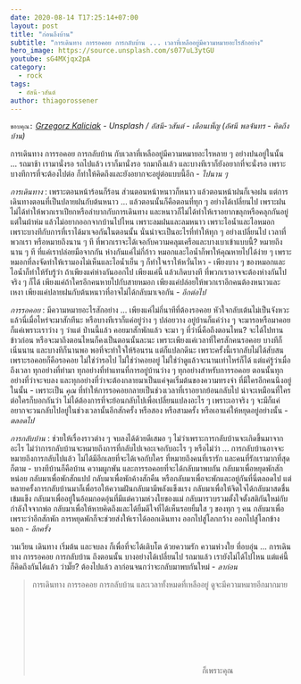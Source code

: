 ```yaml
---
date: 2020-08-14 T17:25:14+07:00
layout: post
title: "ก่อนถึงบ้าน"
subtitle: "การเดินทาง การรอคอย การกลับบ้าน ... เวลาที่เหลืออยู่มีความหมายอะไรสักอย่าง"
hero_image: https://source.unsplash.com/s077uL3ytGU
youtube: sG4MXjqx2pA
category:
  - rock
tags:
  - อัสนี-วสันต์
author: thiagorossener
---
```

`ขอบคุณ:` *[Grzegorz Kaliciak](https://unsplash.com/@qvist) - Unsplash / อัสนี-วสันต์ - เดือนเพ็ญ (อัศนี พลจันทร - คิดถึงบ้าน)*

การเดินทาง การรอคอย การกลับบ้าน กับเวลาที่เหลืออยู่มีความหมายอะไรหลาย ๆ อย่างปนอยู่ในนั้น ... รถมาช้า เรามานั่งรอ รถไปแล้ว เราก็มานั่งรอ รถมาถึงแล้ว และบางทีเราก็ยังอยากที่จะนั่งรอ เพราะบางทีการที่จะต้องไปต่อ ก็ทำให้คิดถึงและยังอยากจะอยู่ต่อแบบนี้อีก - *ไปนาน ๆ*

*การเดินทาง* : เพราะตอนหน้าร้อนก็ร้อน ส่วนตอนหน้าหนาวก็หนาว แล้วตอนหน้าฝนก็เจอฝน แต่การเดินทางตอนที่เป็นปลายฝนกับต้นหนาว ... แล้วตอนนั้นก็คือตอนที่ทุก ๆ อย่างได้เปลี่ยนไป เพราะฝนไม่ได้ทำให้พวกเราเปียกหรือลำบากกับการเดินทาง และหนาวก็ไม่ได้ทำให้เราอยากขลุกหรือคลุกกันอยู่แต่ในผ้าห่ม แล้วไม่อยากออกจากบ้านไปไหน เพราะลมฝนและลมหนาว เพราะไอน้ำและไอหมอก เพราะบางทีกับการที่เราได้มาเจอกันในตอนนั้น นั่นน่าจะเป็นอะไรที่ทำให้ทุก ๆ อย่างเปลี่ยนไป เวลาที่พวกเรา หรือหมายถึงนาน ๆ ที ที่พวกเราจะได้เจอกับความคลุมเครือและบางเบาเข้าแบบนี้? หมายถึงนาน ๆ ที ที่แค่เราปล่อยมือจากกัน ห่างกันแค่ไม่กี่ก้าว หมอกและไอน้ำก็พาให้คุณหายไปได้ง่าย ๆ เพราะหมอกที่ลงจัดทำให้เรามองไม่เห็นและไอน้ำเย็น ๆ ก็ทำใจเราให้หวั่นไหว - เพียงบาง ๆ ของหมอกและไอน้ำก็ทำให้รับรู้ว่า ถ้าเพียงแค่ห่างกันออกไป เพียงแค่นี้ แล้วเกิดบางที ที่พวกเราอาจจะต้องห่างกันไปจริง ๆ ก็ได้ เพียงแค่ถ้าใครอีกคนหายไปกับสายหมอก เพียงแค่ปล่อยให้พวกเราอีกคนต้องหนาวและเหงา เพียงแค่ปลายฝนกับต้นหนาวที่อาจไม่ได้กลับมาเจอกัน - *อีกต่อไป*

*การรอคอย* : มีความหมายอะไรสักอย่าง ... เพียงแค่ไม่กี่นาทีที่ต้องรอคอย หัวใจกลับเต้นไม่เป็นจังหวะ แล้วนี่เมื่อไหร่จะมาสักทีนะ หรือบางทีเราก็แค่อยู่ว่าง ๆ ปล่อยวาง อยู่บ้านก็แค่ว่าง ๆ จะมารอหรือมาคอยก็แค่เพราะเราว่าง ๆ ว่าแต่ ป่านนี้แล้ว คอยมาสักพักแล้ว จะมา ๆ ที่ว่านี่คือถึงตอนไหน? จะได้ไปทานข้าวก่อน หรือจะมาถึงตอนไหนก็คงเป็นตอนนั้นละนะ เพราะเพียงแค่เวลาที่ใครสักคนรอคอย บางทีก็เนิ่นนาน และบางทีก็นานพอ พอที่จะทำใจให้ร้อนรน แต่ก็แปลกดีนะ เพราะครั้งนี้เรากลับไม่ได้สับสน เพราะรอคอยก็คือรอคอย ไม่ใช่ว่ารอไป ไม่ใช่ว่าคอยอยู่ ไม่ใช่ว่าดูแล้วจะนานเท่าไหร่ก็ได้ แต่แค่รู้ว่าเมื่อถึงเวลา ทุกอย่างที่ทำมา ทุกอย่างที่ทำแทนที่การอยู่บ้านว่าง ๆ ทุกอย่างสำหรับการรอคอย ตอนนั้นทุกอย่างที่ว่าจะจบลง และทุกอย่างที่ว่าจะต้องกลายมาเป็นแค่จุดเริ่มต้นของความทรงจำ ที่มีใครอีกคนนึงอยู่ในนั้น - เพราะเป็น *คุณ* ที่ทำให้การรอคอยกลายเป็นช่วงเวลาที่เราอยากย้อนกลับไป น่าจะเหมือนที่ใครต่อใครก็บอกกันว่า ไม่ได้ต้องการที่จะย้อนกลับไปเพื่อเปลี่ยนแปลงอะไร ๆ เพราะเอาจริง ๆ จะมีก็แค่ อยากจะวนกลับไปอยู่ในช่วงเวลานั้นอีกสักครั้ง หรือสอง หรือสามครั้ง หรือเอาแค่ให้หยุดอยู่อย่างนั้น - *ตลอดไป*

*การกลับบ้าน* : ช่วยให้เรื่องราวต่าง ๆ จบลงได้ด้วยดีเสมอ ๆ ไม่ว่าเพราะการกลับบ้านจะเกิดขึ้นมาจากอะไร ไม่ว่าการกลับบ้านจะหมายถึงการที่กลับไปเจอะเจอกับอะไร ๆ หรือไม่ว่า ... การกลับบ้านอาจจะหมายถึงการกลับไปแล้ว ไม่ได้มีอีกเลยที่จะได้เจอกับใคร ที่หมายถึงคนที่เรารัก และคนที่รักเรามากที่สุดก็ตาม - บางทีบ้านก็คือบ้าน ความผูกพัน และการรอคอยที่จะได้กลับมาพบกัน กลับมาเพื่อหยุดพักสักหน่อย กลับมาเพื่อพักสักแปป กลับมาเพื่อพักค้างสักคืน หรือกลับมาเพื่อจะพักและอยู่กันที่นี่ตลอดไป แต่หลายครั้งการกลับบ้านมาก็เพื่อรอให้ความฝันกลับมามีพลังแข็งแรง กลับมาเพื่อให้จิตใจได้กลับมาสดชื่นเข้มแข็ง กลับมาเพื่ออยู่ในอ้อมกอดอุ่นที่มีแต่ความห่วงใยของแม่ กลับมารวบรวมตั้งใจตั้งสติกันใหม่กับกำลังใจจากพ่อ กลับมาเพื่อให้หายคิดถึงและได้ยิ้มดีใจที่ได้เห็นรอยยิ้มใส ๆ ของทุก ๆ คน กลับมาเพื่อเพราะว่าอีกสักพัก การหยุดพักก็จะช่วยส่งให้เราได้ออกเดินทาง ออกไปสู่โลกกว้าง ออกไปสู่โลกข้างนอก - *อีกครั้ง*

วนเวียน เดินทาง เริ่มต้น และจบลง ก็เพื่อที่จะได้เติบโต ด้วยความรัก ความห่วงใย ที่อบอุ่น ... การเดินทาง การรอคอย การกลับบ้าน ถึงตอนนั้น บางอย่างได้เปลี่ยนไป รถมาแล้ว เรายังไม่ได้ไปไหน แต่แค่นี้ก็คิดถึงกันได้แล้ว ว่ามั๊ย? ต้องไปแล้ว ลาก่อนจนกว่าจะกลับมาพบกันใหม่ - *ลาก่อน*
> การเดินทาง การรอคอย การกลับบ้าน และเวลาทั้งหมดที่เหลืออยู่ ดูจะมีความหมายอีกมากมาย <svg class="love"><use xlink:href="#icon-heart"></use></svg> ก็เพราะคุณ
